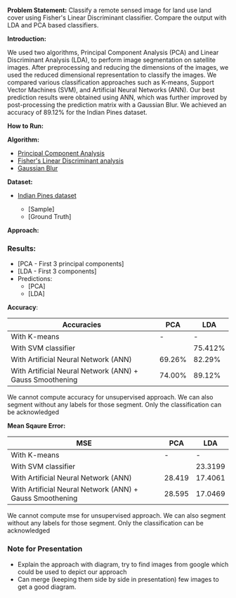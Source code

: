 **Problem Statement:** Classify a remote sensed image for land use land cover using Fisher's Linear Discriminant classifier. Compare the output with LDA and PCA based classifiers.

**Introduction:**

We used two algorithms, Principal Component Analysis (PCA) and Linear  Discriminant Analysis (LDA), to perform image segmentation on satellite  images. After preprocessing and reducing the dimensions of the images,  we used the reduced dimensional representation to classify the images.  We compared various classification approaches such as K-means, Support  Vector Machines (SVM), and Artificial Neural Networks (ANN). Our best  prediction results were obtained using ANN, which was further improved  by post-processing the prediction matrix with a Gaussian Blur. We  achieved an accuracy of 89.12% for the Indian Pines dataset.

**How to Run:**

<Underway>

**Algorithm:**

* [Principal Component Analysis](https://towardsdatascience.com/principal-component-analysis-for-dimensionality-reduction-115a3d157bad?gi=ca0fada5eb9b)
* [Fisher's Linear Discriminant analysis](https://towardsdatascience.com/fishers-linear-discriminant-intuitively-explained-52a1ba79e1bb)
* [Gaussian Blur](https://medium.com/image-vision/noise-filtering-in-digital-image-processing-d12b5266847c)

**Dataset:**

* [Indian Pines dataset]()

  * [Sample]
  * [Ground Truth]

  <Can add more datasets>

**Approach:**

<Explained in Introduction try explaining it in report in detail>

### **Result**s:

* [PCA - First 3 principal components]
* [LDA - First 3 components]
* Predictions:
  * [PCA]
  * [LDA]

**Accuracy**:

| Accuracies                                               | PCA    | LDA     |
| -------------------------------------------------------- | ------ | ------- |
| With K-means                                             | -      | -       |
| With SVM classifier                                      |        | 75.412% |
| With Artificial Neural Network (ANN)                     | 69.26% | 82.29%  |
| With Artificial Neural Network (ANN) + Gauss Smoothening | 74.00% | 89.12%  |

We cannot compute accuracy for unsupervised approach. We can also segment without any labels for those segment. Only the classification can be acknowledged

**Mean Sqaure Error:**

| MSE                                                      | PCA    | LDA     |
| -------------------------------------------------------- | ------ | ------- |
| With K-means                                             | -      | -       |
| With SVM classifier                                      |        | 23.3199 |
| With Artificial Neural Network (ANN)                     | 28.419 | 17.4061 |
| With Artificial Neural Network (ANN) + Gauss Smoothening | 28.595 | 17.0469 |

We cannot compute mse for unsupervised approach. We can also segment without any labels for those segment. Only the classification can be acknowledged



### Note for Presentation

* Explain the approach with diagram, try to find images from google which could be used to depict our approach
* Can merge (keeping them side by side in presentation) few images to get a good diagram.